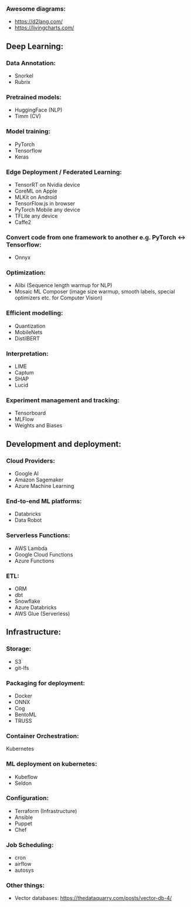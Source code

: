 ### Awesome diagrams: 
- https://d2lang.com/
- https://livingcharts.com/

## Deep Learning:

### Data Annotation:
- Snorkel
- Rubrix

### Pretrained models:
- HuggingFace (NLP)
- Timm (CV)

### Model training:
- PyTorch
- Tensorflow
- Keras

### Edge Deployment / Federated Learning:
- TensorRT on Nvidia device
- CoreML on Apple
- MLKit on Android
- TensorFlow.js in browser
- PyTorch Mobile any device
- TFLite any device
- Caffe2

### Convert code from one framework to another e.g. PyTorch <-> Tensorflow:
- Onnyx

### Optimization:
- Alibi (Sequence length warmup for NLP)
- Mosaic ML Composer (image size warmup, smooth labels, special optimizers etc. for Computer Vision)

### Efficient modelling: 
- Quantization
- MobileNets
- DistilBERT

### Interpretation:
- LIME
- Captum
- SHAP
- Lucid

### Experiment management and tracking:
- Tensorboard
- MLFlow
- Weights and Biases

## Development and deployment:

### Cloud Providers:
- Google AI
- Amazon Sagemaker
- Azure Machine Learning

### End-to-end ML platforms:
- Databricks
- Data Robot

### Serverless Functions:
- AWS Lambda
- Google Cloud Functions
- Azure Functions

### ETL:
- ORM
- dbt
- Snowflake
- Azure Databricks
- AWS Glue (Serverless)

## Infrastructure:

### Storage:
- S3
- git-lfs

### Packaging for deployment:
- Docker
- ONNX
- Cog
- BentoML
- TRUSS

### Container Orchestration:
Kubernetes

### ML deployment on kubernetes:
- Kubeflow
- Seldon

### Configuration:
- Terraform (Infrastructure)
- Ansible
- Puppet
- Chef

### Job Scheduling:
- cron
- airflow
- autosys


### Other things:
- Vector databases: https://thedataquarry.com/posts/vector-db-4/

